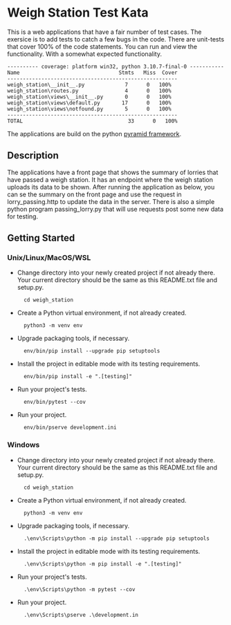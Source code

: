 Weigh Station Test Kata
=======================

This is a web applications that have a fair number of test cases.
The exersice is to add tests to catch a few bugs in the code. There
are unit-tests that cover 100% of the code statements. You can run
and view the functionality. With a somewhat expected functionality.

    ---------- coverage: platform win32, python 3.10.7-final-0 -----------
    Name                                Stmts   Miss  Cover
    -------------------------------------------------------
    weigh_station\__init__.py             7      0   100%
    weigh_station\routes.py               4      0   100%
    weigh_station\views\__init__.py       0      0   100%
    weigh_station\views\default.py       17      0   100%
    weigh_station\views\notfound.py       5      0   100%
    -------------------------------------------------------
    TOTAL                                  33      0   100%


The applications are build on the python [pyramid framework](https://trypyramid.com/).

Description
-----------

The applications have a front page that shows the summary of lorries that have passed
a weigh station. It has an endpoint where the weigh station uploads its data to be shown. 
After running the application as below, you can se the summary on the front page and use the
request in lorry_passing.http to update the data in the server. There is also a simple python
program passing_lorry.py that will use requests post some new data for testing.

Getting Started
---------------

### Unix/Linux/MacOS/WSL

- Change directory into your newly created project if not already there. Your
  current directory should be the same as this README.txt file and setup.py. 

        cd weigh_station

- Create a Python virtual environment, if not already created.

        python3 -m venv env

- Upgrade packaging tools, if necessary.

        env/bin/pip install --upgrade pip setuptools

- Install the project in editable mode with its testing requirements.

        env/bin/pip install -e ".[testing]"

- Run your project's tests.

        env/bin/pytest --cov

- Run your project.

        env/bin/pserve development.ini

### Windows 

- Change directory into your newly created project if not already there. Your
  current directory should be the same as this README.txt file and setup.py. 

        cd weigh_station

- Create a Python virtual environment, if not already created.

        python3 -m venv env

- Upgrade packaging tools, if necessary.

        .\env\Scripts\python -m pip install --upgrade pip setuptools

- Install the project in editable mode with its testing requirements.

        .\env\Scripts\python -m pip install -e ".[testing]"

- Run your project's tests.

        .\env\Scripts\python -m pytest --cov

- Run your project.

        .\env\Scripts\pserve .\development.in
